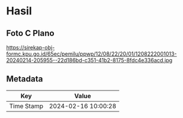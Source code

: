 # Hasil

## Foto C Plano

https://sirekap-obj-formc.kpu.go.id/65ec/pemilu/ppwp/12/08/22/20/01/1208222001013-20240214-205955--22d186bd-c351-41b2-8175-8fdc4e336acd.jpg


## Metadata

| Key        | Value               |
| ---------- | ------------------- |
| Time Stamp | 2024-02-16 10:00:28 |



